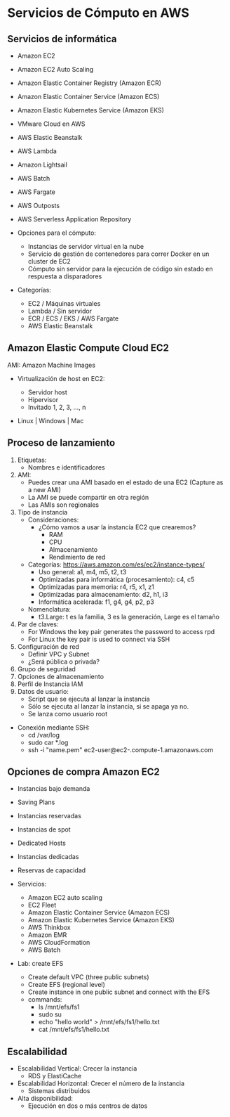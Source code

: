 # Servicios de Cómputo en AWS

## Servicios de informática

* Amazon EC2
* Amazon EC2 Auto Scaling
* Amazon Elastic Container Registry (Amazon ECR)
* Amazon Elastic Container Service (Amazon ECS)
* Amazon Elastic Kubernetes Service (Amazon EKS)
* VMware Cloud en AWS
* AWS Elastic Beanstalk
* AWS Lambda
* Amazon Lightsail
* AWS Batch
* AWS Fargate
* AWS Outposts
* AWS Serverless Application Repository

* Opciones para el cómputo:
    * Instancias de servidor virtual en la nube
    * Servicio de gestión de contenedores para correr Docker en un cluster de EC2
    * Cómputo sin servidor para la ejecución de código sin estado en respuesta a disparadores

* Categorías:
    * EC2 / Máquinas virtuales
    * Lambda / Sin servidor
    * ECR / ECS / EKS / AWS Fargate 
    * AWS Elastic Beanstalk

## Amazon Elastic Compute Cloud EC2

AMI: Amazon Machine Images

* Virtualización de host en EC2:
    * Servidor host
    * Hipervisor
    * Invitado 1, 2, 3, ..., n

* Linux | Windows | Mac

## Proceso de lanzamiento

1. Etiquetas:
    * Nombres e identificadores
2. AMI:
    * Puedes crear una AMI basado en el estado de una EC2 (Capture as a new AMI)
    * La AMI se puede compartir en otra región
    * Las AMIs son regionales
3. Tipo de instancia
    * Consideraciones:
        * ¿Cómo vamos a usar la instancia EC2 que crearemos?
            * RAM
            * CPU
            * Almacenamiento
            * Rendimiento de red
    * Categorías: https://aws.amazon.com/es/ec2/instance-types/
        * Uso general: a1, m4, m5, t2, t3
        * Optimizadas para informática (procesamiento): c4, c5
        * Optimizadas para memoria: r4, r5, x1, z1
        * Optimizadas para almacenamiento: d2, h1, i3
        * Informática acelerada: f1, g4, g4, p2, p3
    * Nomenclatura:
        * t3.Large: t es la familia, 3 es la generación, Large es el tamaño
4. Par de claves:
    * For Windows the key pair generates the password to access rpd
    * For Linux the key pair is used to connect via SSH
5. Configuración de red
    * Definir VPC y Subnet
    * ¿Será pública o privada?
6. Grupo de seguridad
7. Opciones de almacenamiento
8. Perfil de Instancia IAM
9. Datos de usuario:
    * Script que se ejecuta al lanzar la instancia
    * Sólo se ejecuta al lanzar la instancia, si se apaga ya no.
    * Se lanza como usuario root

* Conexión mediante SSH:
    * cd /var/log
    * sudo car *.log
    * ssh -i "name.pem" ec2-user@ec2-.compute-1.amazonaws.com

## Opciones de compra Amazon EC2

* Instancias bajo demanda
* Saving Plans
* Instancias reservadas
* Instancias de spot
* Dedicated Hosts
* Instancias dedicadas
* Reservas de capacidad

* Servicios:
    * Amazon EC2 auto scaling
    * EC2 Fleet
    * Amazon Elastic Container Service (Amazon ECS)
    * Amazon Elastic Kubernetes Service (Amazon EKS)
    * AWS Thinkbox
    * Amazon EMR
    * AWS CloudFormation
    * AWS Batch

* Lab: create EFS
    * Create default VPC (three public subnets)
    * Create EFS (regional level)
    * Create instance in one public subnet and connect with the EFS
    * commands:
        * ls /mnt/efs/fs1
        * sudo su
        * echo "hello world" > /mnt/efs/fs1/hello.txt
        * cat /mnt/efs/fs1/hello.txt

## Escalabilidad

* Escalabilidad Vertical: Crecer la instancia
    * RDS y ElastiCache
* Escalabilidad Horizontal: Crecer el número de la instancia
    * Sistemas distribuidos
* Alta disponibilidad:
    * Ejecución en dos o más centros de datos
